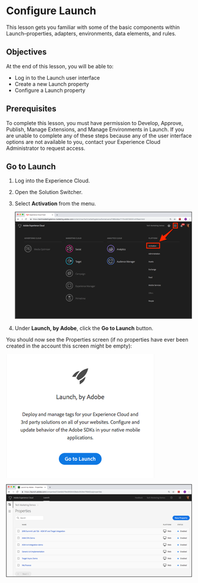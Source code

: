 # Configure Launch

This lesson gets you familiar with some of the basic components within Launch–properties, adapters, environments, data elements, and rules.

## Objectives

At the end of this lesson, you will be able to:

* Log in to the Launch user interface
* Create a new Launch property
* Configure a Launch property

## Prerequisites  <a id="prerequisites"></a>

To complete this lesson, you must have permission to Develop, Approve, Publish, Manage Extensions, and Manage Environments in Launch. If you are unable to complete any of these steps because any of the user interface options are not available to you, contact your Experience Cloud Administrator to request access.

## Go to Launch  <a id="go-to-launch"></a>

1. Log into the Experience Cloud.
2. Open the Solution Switcher.
3. Select **Activation** from the menu.

   ![](../../.gitbook/assets/launch-solutionswitcheractivation.png)

4. Under **Launch, by Adobe**, click the **Go to Launch** button.

You should now see the Properties screen \(if no properties have ever been created in the account this screen might be empty\):

![](../../.gitbook/assets/launch-gotolaunch.png)

![](../../.gitbook/assets/launch-propertiesscreen.png)


